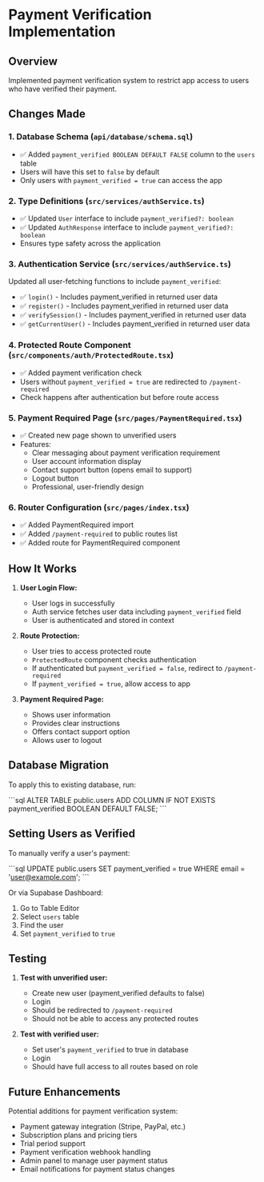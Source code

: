# Payment Verification Implementation

## Overview

Implemented payment verification system to restrict app access to users who have verified their payment.

## Changes Made

### 1. Database Schema (`api/database/schema.sql`)

- ✅ Added `payment_verified BOOLEAN DEFAULT FALSE` column to the `users` table
- Users will have this set to `false` by default
- Only users with `payment_verified = true` can access the app

### 2. Type Definitions (`src/services/authService.ts`)

- ✅ Updated `User` interface to include `payment_verified?: boolean`
- ✅ Updated `AuthResponse` interface to include `payment_verified?: boolean`
- Ensures type safety across the application

### 3. Authentication Service (`src/services/authService.ts`)

Updated all user-fetching functions to include `payment_verified`:

- ✅ `login()` - Includes payment_verified in returned user data
- ✅ `register()` - Includes payment_verified in returned user data
- ✅ `verifySession()` - Includes payment_verified in returned user data
- ✅ `getCurrentUser()` - Includes payment_verified in returned user data

### 4. Protected Route Component (`src/components/auth/ProtectedRoute.tsx`)

- ✅ Added payment verification check
- Users without `payment_verified = true` are redirected to `/payment-required`
- Check happens after authentication but before route access

### 5. Payment Required Page (`src/pages/PaymentRequired.tsx`)

- ✅ Created new page shown to unverified users
- Features:
  - Clear messaging about payment verification requirement
  - User account information display
  - Contact support button (opens email to support)
  - Logout button
  - Professional, user-friendly design

### 6. Router Configuration (`src/pages/index.tsx`)

- ✅ Added PaymentRequired import
- ✅ Added `/payment-required` to public routes list
- ✅ Added route for PaymentRequired component

## How It Works

1. **User Login Flow:**

   - User logs in successfully
   - Auth service fetches user data including `payment_verified` field
   - User is authenticated and stored in context

2. **Route Protection:**

   - User tries to access protected route
   - `ProtectedRoute` component checks authentication
   - If authenticated but `payment_verified = false`, redirect to `/payment-required`
   - If `payment_verified = true`, allow access to app

3. **Payment Required Page:**
   - Shows user information
   - Provides clear instructions
   - Offers contact support option
   - Allows user to logout

## Database Migration

To apply this to existing database, run:

\`\`\`sql
ALTER TABLE public.users
ADD COLUMN IF NOT EXISTS payment_verified BOOLEAN DEFAULT FALSE;
\`\`\`

## Setting Users as Verified

To manually verify a user's payment:

\`\`\`sql
UPDATE public.users
SET payment_verified = true
WHERE email = 'user@example.com';
\`\`\`

Or via Supabase Dashboard:

1. Go to Table Editor
2. Select `users` table
3. Find the user
4. Set `payment_verified` to `true`

## Testing

1. **Test with unverified user:**

   - Create new user (payment_verified defaults to false)
   - Login
   - Should be redirected to `/payment-required`
   - Should not be able to access any protected routes

2. **Test with verified user:**
   - Set user's `payment_verified` to true in database
   - Login
   - Should have full access to all routes based on role

## Future Enhancements

Potential additions for payment verification system:

- Payment gateway integration (Stripe, PayPal, etc.)
- Subscription plans and pricing tiers
- Trial period support
- Payment verification webhook handling
- Admin panel to manage user payment status
- Email notifications for payment status changes
